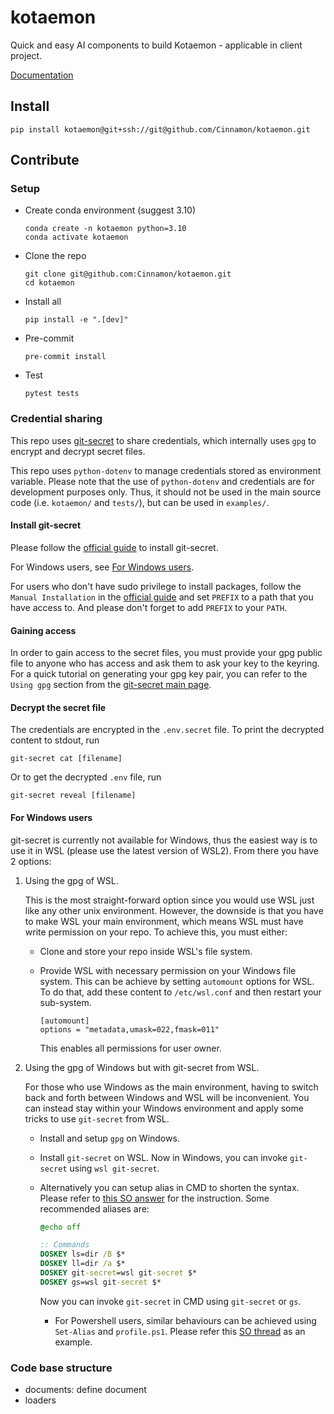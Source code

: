 # kotaemon

Quick and easy AI components to build Kotaemon - applicable in client
project.

[Documentation](https://docs.bleh-internal.cinnamon.is/)

## Install

```shell
pip install kotaemon@git+ssh://git@github.com/Cinnamon/kotaemon.git
```

## Contribute

### Setup

- Create conda environment (suggest 3.10)

  ```shell
  conda create -n kotaemon python=3.10
  conda activate kotaemon
  ```

- Clone the repo

  ```shell
  git clone git@github.com:Cinnamon/kotaemon.git
  cd kotaemon
  ```

- Install all

  ```shell
  pip install -e ".[dev]"
  ```

- Pre-commit

  ```shell
  pre-commit install
  ```

- Test

  ```shell
  pytest tests
  ```

### Credential sharing

This repo uses [git-secret](https://sobolevn.me/git-secret/) to share credentials, which
internally uses `gpg` to encrypt and decrypt secret files.

This repo uses `python-dotenv` to manage credentials stored as environment variable.
Please note that the use of `python-dotenv` and credentials are for development
purposes only. Thus, it should not be used in the main source code (i.e. `kotaemon/` and `tests/`), but can be used in `examples/`.

#### Install git-secret

Please follow the [official guide](https://sobolevn.me/git-secret/installation) to install git-secret.

For Windows users, see [For Windows users](#for-windows-users).

For users who don't have sudo privilege to install packages, follow the `Manual Installation` in the [official guide](https://sobolevn.me/git-secret/installation) and set `PREFIX` to a path that you have access to. And please don't forget to add `PREFIX` to your `PATH`.

#### Gaining access

In order to gain access to the secret files, you must provide your gpg public file to anyone who has access and ask them to ask your key to the keyring. For a quick tutorial on generating your gpg key pair, you can refer to the `Using gpg` section from the [git-secret main page](https://sobolevn.me/git-secret/).

#### Decrypt the secret file

The credentials are encrypted in the `.env.secret` file. To print the decrypted content to stdout, run

```shell
git-secret cat [filename]
```

Or to get the decrypted `.env` file, run

```shell
git-secret reveal [filename]
```

#### For Windows users

git-secret is currently not available for Windows, thus the easiest way is to use it in WSL (please use the latest version of WSL2). From there you have 2 options:

1. Using the gpg of WSL.

   This is the most straight-forward option since you would use WSL just like any other unix environment. However, the downside is that you have to make WSL your main environment, which means WSL must have write permission on your repo. To achieve this, you must either:

   - Clone and store your repo inside WSL's file system.
   - Provide WSL with necessary permission on your Windows file system. This can be achieve by setting `automount` options for WSL. To do that, add these content to `/etc/wsl.conf` and then restart your sub-system.

     ```shell
     [automount]
     options = "metadata,umask=022,fmask=011"
     ```

     This enables all permissions for user owner.

2. Using the gpg of Windows but with git-secret from WSL.

   For those who use Windows as the main environment, having to switch back and forth between Windows and WSL will be inconvenient. You can instead stay within your Windows environment and apply some tricks to use `git-secret` from WSL.

   - Install and setup `gpg` on Windows.
   - Install `git-secret` on WSL. Now in Windows, you can invoke `git-secret` using `wsl git-secret`.
   - Alternatively you can setup alias in CMD to shorten the syntax. Please refer to [this SO answer](https://stackoverflow.com/a/65823225) for the instruction. Some recommended aliases are:

     ```bat
     @echo off

     :: Commands
     DOSKEY ls=dir /B $*
     DOSKEY ll=dir /a $*
     DOSKEY git-secret=wsl git-secret $*
     DOSKEY gs=wsl git-secret $*
     ```

     Now you can invoke `git-secret` in CMD using `git-secret` or `gs`.

     - For Powershell users, similar behaviours can be achieved using `Set-Alias` and `profile.ps1`. Please refer this [SO thread](https://stackoverflow.com/questions/61081434/how-do-i-create-a-permanent-alias-file-in-powershell-core) as an example.

### Code base structure

- documents: define document
- loaders
